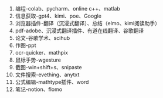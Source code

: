 1. 编程-colab、pycharm、online c++、matlab
2. 信息获取-gpt4、kimi、poe、Google
4. 浏览器插件-翻译（沉浸式翻译）、总结（elmo、kimi阅读助手）
5. pdf-adobe、沉浸式翻译插件、有道在线翻译、谷歌翻译
6. 论文-谷歌学术、scihub
7. 作图-ppt
8. ocr-quicker、mathpix
9. 鼠标手势-wgesture
10. 截图-win+shift+s、snipaste
11. 文件搜索-evething、anytxt
12. 公式编辑-mathtype插件、word
13. 笔记-notion、flomo